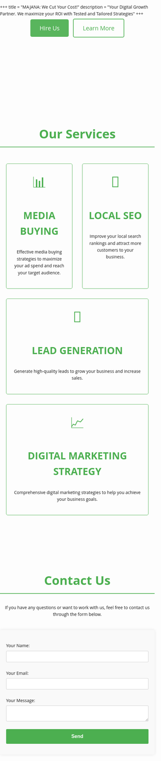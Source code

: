 +++
title = "MAJANA: We Cut Your Cost!"
description = "Your Digital Growth Partner. We maximize your ROI with Tested and Tailored Strategies"
+++

<style>
body {
    font-family: 'Open Sans', sans-serif;
    line-height: 1.6;
    margin: 0;
    padding: 0;
}
h1, h2, h3 {
    color: #4CAF50;
}
h1.title {
    font-size: 3rem;
    font-weight: bold;
}
h1.title span {
    font-weight: normal;
    font-style: italic;
}
h2 {
    font-size: 2.5rem;
    border-bottom: 2px solid #4CAF50;
    padding-bottom: 10px;
    margin-top: 40px;
}
h3 {
    font-size: 2rem;
}
p {
    margin: 20px 0;
}
ul {
    list-style-type: disc;
    margin-left: 20px;
}
form {
    max-width: 600px;
    margin: 40px auto;
    padding: 20px;
    background-color: #f9f9f9;
    border-radius: 5px;
    box-shadow: 0 0 10px rgba(0, 0, 0, 0.1);
}
form p {
    margin-bottom: 15px;
}
form label {
    display: block;
    margin-bottom: 5px;
}
form input, form textarea {
    width: 100%;
    padding: 10px;
    margin: 5px 0;
    border: 1px solid #ccc;
    border-radius: 3px;
}
form button {
    background-color: #4CAF50;
    color: white;
    padding: 15px 20px;
    border: none;
    cursor: pointer;
    border-radius: 3px;
    width: 100%;
    font-size: 1rem;
    font-weight: bold;
}
form button:hover {
    background-color: #45a049;
}
.container {
    max-width: 1200px;
    margin: auto;
    padding: 20px;
}
.section {
    padding: 60px 0;
}
.flex {
    display: flex;
    justify-content: center;
    align-items: center;
}
.text-center {
    text-align: center;
}
.uppercase {
    text-transform: uppercase;
}
.font-bold {
    font-weight: bold;
}
.animated-lines {
    display: flex;
    flex-direction: column;
    justify-content: center;
    align-items: center;
    overflow: hidden;
    white-space: nowrap;
    font-size: 1.5rem;
    font-weight: bold;
}
.animated-line {
    display: inline-block;
    animation: scroll-left 20s linear infinite;
}
.animated-line:nth-child(2) {
    animation-direction: reverse;
}

@keyframes scroll-left {
    0% {
        transform: translateX(100%);
    }
    100% {
        transform: translateX(-100%);
    }
}

.services {
    display: flex;
    flex-wrap: wrap;
    gap: 2rem;
    justify-content: center;
}
.service-box {
    border: 1px solid #4CAF50;
    border-radius: 5px;
    padding: 20px;
    text-align: center;
    flex: 1 1 calc(33.333% - 2rem);
    box-sizing: border-box;
}
.service-icon {
    font-size: 3rem;
    color: #4CAF50;
    margin-bottom: 10px;
}

@media (max-width: 768px) {
    .service-box {
        flex: 1 1 100%;
    }
}

.btn {
    padding: 15px 30px;
    font-size: 1.2rem;
    border-radius: 5px;
    margin: 10px 5px;
    text-decoration: none;
}
.btn-primary {
    background-color: #4CAF50;
    color: white;
    border: none;
}
.btn-primary:hover {
    background-color: #45a049;
}
.btn-secondary {
    background-color: transparent;
    color: #4CAF50;
    border: 2px solid #4CAF50;
}
.btn-secondary:hover {
    background-color: #4CAF50;
    color: white;
}
.animated-text {
    animation: text-flicker 1s infinite alternate;
}

@keyframes text-flicker {
    0% {
        opacity: 1;
    }
    50% {
        opacity: 0.5;
    }
    100% {
        opacity: 1;
    }
}
</style>

<div class="text-center">
    <a href="#contact-form" class="btn btn-primary animated-text">Hire Us</a>
    <a href="/about" class="btn btn-secondary">Learn More</a>
</div>

<div class="section animated-lines">
    <div class="animated-line">Google Ads • Local SEO • Technical SEO • Media Buying • META Ads • TikTok Ads • Google Ranking • X Ads • Local Growth • Website Building • Landing Pages •</div>
    <div class="animated-line">Google Ads • Local SEO • Technical SEO • Media Buying • META Ads • TikTok Ads • Google Ranking • X Ads • Local Growth • Website Building • Landing Pages •</div>
</div>

<div class="section">
    <h2 class="text-center">Our Services</h2>
    <div class="container services">
        <div class="service-box">
            <div class="service-icon">📊</div>
            <h3 class="uppercase font-bold">Media Buying</h3>
            <p>Effective media buying strategies to maximize your ad spend and reach your target audience.</p>
        </div>
        <div class="service-box">
            <div class="service-icon">📍</div>
            <h3 class="uppercase font-bold">Local SEO</h3>
            <p>Improve your local search rankings and attract more customers to your business.</p>
        </div>
        <div class="service-box">
            <div class="service-icon">🎯</div>
            <h3 class="uppercase font-bold">Lead Generation</h3>
            <p>Generate high-quality leads to grow your business and increase sales.</p>
        </div>
        <div class="service-box">
            <div class="service-icon">📈</div>
            <h3 class="uppercase font-bold">Digital Marketing Strategy</h3>
            <p>Comprehensive digital marketing strategies to help you achieve your business goals.</p>
        </div>
    </div>
</div>

<div class="section">
    <h2 class="text-center">Contact Us</h2>
    <p class="text-center">If you have any questions or want to work with us, feel free to contact us through the form below.</p>
    <form id="contact-form" method='POST' name='contact'><input type='hidden' name='form-name' value='contact' />
        <p>
            <label>Your Name: <input type="text" name="name" required /></label>
        </p>
        <p>
            <label>Your Email: <input type="email" name="email" required /></label>
        </p>
        <p>
            <label>Your Message: <textarea name="message" required></textarea></label>
        </p>
        <p>
            <button type="submit">Send</button>
        </p>
    </form>
</div>
